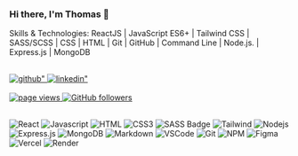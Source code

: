 ### Hi there, I'm Thomas 👋

<!-- <p>I've decided to start fresh and follow my long held desire to become a fullstack web developer.</p> -->
<p>Skills & Technologies: ReactJS | JavaScript ES6+ | Tailwind CSS | SASS/SCSS | CSS | HTML | Git | GitHub | Command Line | Node.js. | Express.js | MongoDB </p> 
<br>

<a href="https://github.com/thomaserdmenger" target="_blank">
  <img src=https://img.shields.io/badge/github-%2324292e.svg?&style=for-the-badge&logo=github&logoColor=white alt=github" />
</a>
<a href="https://www.linkedin.com/in/thomaserdmenger/" target="_blank">
  <img src=https://img.shields.io/badge/linkedin-%231E77B5.svg?&style=for-the-badge&logo=linkedin&logoColor=white alt=linkedin" />
</a>
<br>
<br>
<a href="https://github.com/thomaserdmenger">
  <img src="https://komarev.com/ghpvc/?username=thomaserdmenger" alt="page views">
</a>
<a href="https://github.com/thomaserdmenger?tab=followers">
  <img alt="GitHub followers" src="https://img.shields.io/github/followers/thomaserdmenger?color=green&logo=github">
</a>

<br>
<br>

![React](https://img.shields.io/badge/-React-09131B?style=for-the-badge&logo=react&logoColor=61DBFB)
![Javascript](https://img.shields.io/badge/Javascript-09131B?style=for-the-badge&logo=javascript)
![HTML](https://img.shields.io/badge/HTML5-09131B?style=for-the-badge&logo=html5)
![CSS3](https://img.shields.io/badge/CSS3-09131B?style=for-the-badge&logo=css3&logoColor=1572B6)
![SASS Badge](https://img.shields.io/badge/Sass-09131B?style=for-the-badge&logo=sass)
![Tailwind](https://img.shields.io/badge/Tailwind_CSS-09131B?style=for-the-badge&logo=tailwindcss&)
![Nodejs](https://img.shields.io/badge/Nodejs-09131B?style=for-the-badge&logo=node.js&logoColor=3C873A)
![Express.js](https://img.shields.io/badge/Express.js-09131B?style=for-the-badge&logo=express&logoColor=white)
![MongoDB](https://img.shields.io/badge/MongoDB-09131B?style=for-the-badge&logo=mongodb)
![Markdown](https://img.shields.io/badge/Markdown-09131B?style=for-the-badge&logo=markdown&logoColor=white)
![VSCode](https://img.shields.io/badge/Visual_Studio-09131B?style=for-the-badge&logo=visual%20studio&logoColor=005BA4)
![Git](https://img.shields.io/badge/Git-09131B?style=for-the-badge&logo=git)
![NPM](https://img.shields.io/badge/NPM-09131B?style=for-the-badge&logo=npm&logoColor=white)
![Figma](https://img.shields.io/badge/figma-09131B?style=for-the-badge&logo=figma&logoColor=white)
![Vercel](https://img.shields.io/badge/Vercel-09131B?style=for-the-badge&logo=Vercel&logoColor=white)
![Render](https://img.shields.io/badge/Render-09131B?style=for-the-badge&logo=Render&logoColor=white)

<!-- ![Typescript](https://img.shields.io/badge/Typescript-09131B?style=for-the-badge&logo=typescript) -->
<!-- ![React Native](https://img.shields.io/badge/React_Native-09131B?style=for-the-badge&logo=react&logoColor=61DAFB) -->
<!-- ![Next.js](https://img.shields.io/badge/next.js-09131B?style=for-the-badge&logo=nextdotjs&logoColor=white) -->
